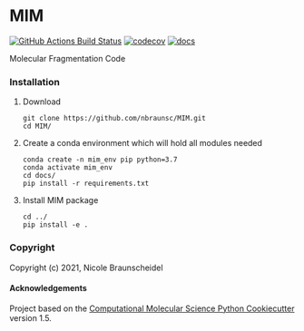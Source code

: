 MIM
==============================
[//]: # (Badges)
[![GitHub Actions Build Status](https://github.com/REPLACE_WITH_OWNER_ACCOUNT/mim/workflows/CI/badge.svg)](https://github.com/REPLACE_WITH_OWNER_ACCOUNT/mim/actions?query=workflow%3ACI)
[![codecov](https://codecov.io/gh/REPLACE_WITH_OWNER_ACCOUNT/MIM/branch/master/graph/badge.svg)](https://codecov.io/gh/REPLACE_WITH_OWNER_ACCOUNT/MIM/branch/master)
[![docs](https://readthedocs.org/projects/pip/badge/)](https://readthedocs.org/projects/pip/badge/?version=latest&style=plastic)


Molecular Fragmentation Code

### Installation

1. Download

    ```
    git clone https://github.com/nbraunsc/MIM.git
    cd MIM/
    ```

2. Create a conda environment which will hold all modules needed

    ```
    conda create -n mim_env pip python=3.7
    conda activate mim_env
    cd docs/
    pip install -r requirements.txt
    ```

3. Install MIM package

    ```
    cd ../
    pip install -e .
    ```


### Copyright

Copyright (c) 2021, Nicole Braunscheidel


#### Acknowledgements
 
Project based on the 
[Computational Molecular Science Python Cookiecutter](https://github.com/molssi/cookiecutter-cms) version 1.5.
